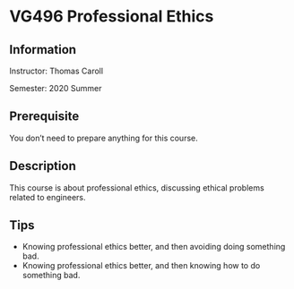 # VG496 Professional Ethics

## Information

Instructor: Thomas Caroll

Semester: 2020 Summer

## Prerequisite

You don’t need to prepare anything for this course.

## Description

This course is about professional ethics, discussing ethical problems related to engineers.

## Tips

- Knowing professional ethics better, and then avoiding doing something bad.
- Knowing professional ethics better, and then knowing how to do something bad.